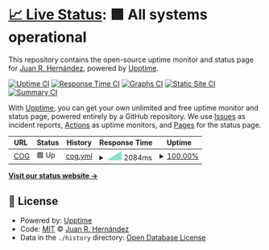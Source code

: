 # [📈 Live Status](https://juanro22.github.io/uptime): <!--live status--> **🟩 All systems operational**

This repository contains the open-source uptime monitor and status page for [Juan R. Hernández](https://juanro22.github.io/uptime), powered by [Upptime](https://github.com/upptime/upptime).

[![Uptime CI](https://github.com/juanro22/uptime/workflows/Uptime%20CI/badge.svg)](https://github.com/juanro22/uptime/actions?query=workflow%3A%22Uptime+CI%22)
[![Response Time CI](https://github.com/juanro22/uptime/workflows/Response%20Time%20CI/badge.svg)](https://github.com/juanro22/uptime/actions?query=workflow%3A%22Response+Time+CI%22)
[![Graphs CI](https://github.com/juanro22/uptime/workflows/Graphs%20CI/badge.svg)](https://github.com/juanro22/uptime/actions?query=workflow%3A%22Graphs+CI%22)
[![Static Site CI](https://github.com/juanro22/uptime/workflows/Static%20Site%20CI/badge.svg)](https://github.com/juanro22/uptime/actions?query=workflow%3A%22Static+Site+CI%22)
[![Summary CI](https://github.com/juanro22/uptime/workflows/Summary%20CI/badge.svg)](https://github.com/juanro22/uptime/actions?query=workflow%3A%22Summary+CI%22)

With [Upptime](https://upptime.js.org), you can get your own unlimited and free uptime monitor and status page, powered entirely by a GitHub repository. We use [Issues](https://github.com/juanro22/uptime/issues) as incident reports, [Actions](https://github.com/juanro22/uptime/actions) as uptime monitors, and [Pages](https://juanro22.github.io/uptime) for the status page.

<!--start: status pages-->
<!-- This summary is generated by Upptime (https://github.com/upptime/upptime) -->
<!-- Do not edit this manually, your changes will be overwritten -->
<!-- prettier-ignore -->
| URL | Status | History | Response Time | Uptime |
| --- | ------ | ------- | ------------- | ------ |
| <img alt="" src="https://favicons.githubusercontent.com/cogpub.albanesi.com.ar" height="13"> [COG](http://cogpub.albanesi.com.ar:8080/COG) | 🟩 Up | [cog.yml](https://github.com/Juanro22/uptime/commits/HEAD/history/cog.yml) | <details><summary><img alt="Response time graph" src="./graphs/cog/response-time-week.png" height="20"> 2084ms</summary><br><a href="https://juanro22.github.io/uptime/history/cog"><img alt="Response time 2084" src="https://img.shields.io/endpoint?url=https%3A%2F%2Fraw.githubusercontent.com%2FJuanro22%2Fuptime%2FHEAD%2Fapi%2Fcog%2Fresponse-time.json"></a><br><a href="https://juanro22.github.io/uptime/history/cog"><img alt="24-hour response time 2084" src="https://img.shields.io/endpoint?url=https%3A%2F%2Fraw.githubusercontent.com%2FJuanro22%2Fuptime%2FHEAD%2Fapi%2Fcog%2Fresponse-time-day.json"></a><br><a href="https://juanro22.github.io/uptime/history/cog"><img alt="7-day response time 2084" src="https://img.shields.io/endpoint?url=https%3A%2F%2Fraw.githubusercontent.com%2FJuanro22%2Fuptime%2FHEAD%2Fapi%2Fcog%2Fresponse-time-week.json"></a><br><a href="https://juanro22.github.io/uptime/history/cog"><img alt="30-day response time 2084" src="https://img.shields.io/endpoint?url=https%3A%2F%2Fraw.githubusercontent.com%2FJuanro22%2Fuptime%2FHEAD%2Fapi%2Fcog%2Fresponse-time-month.json"></a><br><a href="https://juanro22.github.io/uptime/history/cog"><img alt="1-year response time 2084" src="https://img.shields.io/endpoint?url=https%3A%2F%2Fraw.githubusercontent.com%2FJuanro22%2Fuptime%2FHEAD%2Fapi%2Fcog%2Fresponse-time-year.json"></a></details> | <details><summary><a href="https://juanro22.github.io/uptime/history/cog">100.00%</a></summary><a href="https://juanro22.github.io/uptime/history/cog"><img alt="All-time uptime 100.00%" src="https://img.shields.io/endpoint?url=https%3A%2F%2Fraw.githubusercontent.com%2FJuanro22%2Fuptime%2FHEAD%2Fapi%2Fcog%2Fuptime.json"></a><br><a href="https://juanro22.github.io/uptime/history/cog"><img alt="24-hour uptime 100.00%" src="https://img.shields.io/endpoint?url=https%3A%2F%2Fraw.githubusercontent.com%2FJuanro22%2Fuptime%2FHEAD%2Fapi%2Fcog%2Fuptime-day.json"></a><br><a href="https://juanro22.github.io/uptime/history/cog"><img alt="7-day uptime 100.00%" src="https://img.shields.io/endpoint?url=https%3A%2F%2Fraw.githubusercontent.com%2FJuanro22%2Fuptime%2FHEAD%2Fapi%2Fcog%2Fuptime-week.json"></a><br><a href="https://juanro22.github.io/uptime/history/cog"><img alt="30-day uptime 100.00%" src="https://img.shields.io/endpoint?url=https%3A%2F%2Fraw.githubusercontent.com%2FJuanro22%2Fuptime%2FHEAD%2Fapi%2Fcog%2Fuptime-month.json"></a><br><a href="https://juanro22.github.io/uptime/history/cog"><img alt="1-year uptime 100.00%" src="https://img.shields.io/endpoint?url=https%3A%2F%2Fraw.githubusercontent.com%2FJuanro22%2Fuptime%2FHEAD%2Fapi%2Fcog%2Fuptime-year.json"></a></details>

<!--end: status pages-->

[**Visit our status website →**](https://juanro22.github.io/uptime)

## 📄 License

- Powered by: [Upptime](https://github.com/upptime/upptime)
- Code: [MIT](./LICENSE) © [Juan R. Hernández](https://juanro22.github.io/uptime)
- Data in the `./history` directory: [Open Database License](https://opendatacommons.org/licenses/odbl/1-0/)
